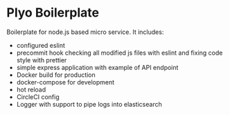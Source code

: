 # Plyo Boilerplate

Boilerplate for node.js based micro service. It includes:
- configured eslint
- precommit hook checking all modified js files with eslint and fixing code style with prettier
- simple express application with example of API endpoint
- Docker build for production
- docker-compose for development
- hot reload
- CircleCI config
- Logger with support to pipe logs into elasticsearch
